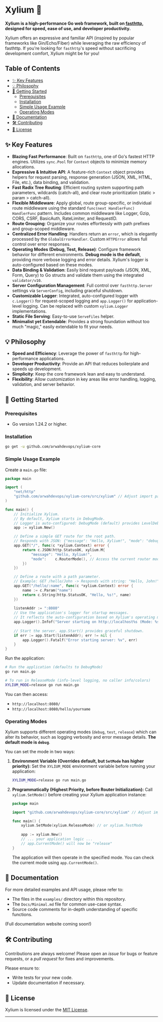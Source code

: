 # Xylium 🚀

**Xylium is a high-performance Go web framework, built on [fasthttp](https://github.com/valyala/fasthttp), designed for speed, ease of use, and developer productivity.**

Xylium offers an expressive and familiar API (inspired by popular frameworks like Gin/Echo/Fiber) while leveraging the raw efficiency of fasthttp. If you're looking for `fasthttp`'s speed without sacrificing development comfort, Xylium might be for you!

## Table of Contents

*   [✨ Key Features](#-key-features)
*   [💡 Philosophy](#-philosophy)
*   [🚀 Getting Started](#-getting-started)
    *   [Prerequisites](#prerequisites)
    *   [Installation](#installation)
    *   [Simple Usage Example](#simple-usage-example)
    *   [Operating Modes](#operating-modes)
*   [📖 Documentation](#-documentation)
*   [🛠️ Contributing](#️-contributing)
*   [📜 License](#-license)

## ✨ Key Features

*   **Blazing Fast Performance**: Built on `fasthttp`, one of Go's fastest HTTP engines. Utilizes `sync.Pool` for `Context` objects to minimize memory allocations.
*   **Expressive & Intuitive API**: A feature-rich `Context` object provides helpers for request parsing, response generation (JSON, XML, HTML, File, etc.), data binding, and validation.
*   **Fast Radix Tree Routing**: Efficient routing system supporting path parameters, wildcards (catch-all), and clear route prioritization (static > param > catch-all).
*   **Flexible Middleware**: Apply global, route group-specific, or individual route middleware using the standard `func(next HandlerFunc) HandlerFunc` pattern. Includes common middleware like Logger, Gzip, CORS, CSRF, BasicAuth, RateLimiter, and RequestID.
*   **Route Grouping**: Organize your routes effortlessly with path prefixes and group-scoped middleware.
*   **Centralized Error Handling**: Handlers return an `error`, which is elegantly processed by the `GlobalErrorHandler`. Custom `HTTPError` allows full control over error responses.
*   **Operating Modes (Debug, Test, Release)**: Configure framework behavior for different environments. **Debug mode is the default**, providing more verbose logging and error details. Xylium's logger is auto-configured based on these modes.
*   **Data Binding & Validation**: Easily bind request payloads (JSON, XML, Form, Query) to Go structs and validate them using the integrated `validator/v10`.
*   **Server Configuration Management**: Full control over `fasthttp.Server` settings via `ServerConfig`, including graceful shutdown.
*   **Customizable Logger**: Integrated, auto-configured logger with `c.Logger()` for request-scoped logging and `app.Logger()` for application-level logging. Can be replaced with custom `xylium.Logger` implementations.
*   **Static File Serving**: Easy-to-use `ServeFiles` helper.
*   **Minimalist yet Extendable**: Provides a strong foundation without too much "magic," easily extendable to fit your needs.

## 💡 Philosophy

*   **Speed and Efficiency**: Leverage the power of `fasthttp` for high-performance applications.
*   **Developer Productivity**: Provide an API that reduces boilerplate and speeds up development.
*   **Simplicity**: Keep the core framework lean and easy to understand.
*   **Flexibility**: Allow customization in key areas like error handling, logging, validation, and server behavior.

## 🚀 Getting Started

### Prerequisites

*   Go version 1.24.2 or higher.

### Installation

```bash
go get -u github.com/arwahdevops/xylium-core
```

### Simple Usage Example

Create a `main.go` file:

```go
package main

import (
	"net/http"
	"github.com/arwahdevops/xylium-core/src/xylium" // Adjust import path as needed
)

func main() {
	// Initialize Xylium.
	// By default, Xylium starts in DebugMode.
	// Logger is auto-configured: DebugMode (default) provides LevelDebug, caller info, and colors (if TTY).
	app := xylium.New()

	// Define a simple GET route for the root path.
	// Responds with JSON: {"message": "Hello, Xylium!", "mode": "debug"}
	app.GET("/", func(c *xylium.Context) error {
		return c.JSON(http.StatusOK, xylium.M{
			"message": "Hello, Xylium!",
			"mode":    c.RouterMode(), // Access the current router mode
		})
	})

	// Define a route with a path parameter.
	// Example: GET /hello/John -> Responds with string: "Hello, John!"
	app.GET("/hello/:name", func(c *xylium.Context) error {
		name := c.Param("name")
		return c.String(http.StatusOK, "Hello, %s!", name)
	})
	
	listenAddr := ":8080"
	// Use the application's logger for startup messages.
	// It reflects the auto-configuration based on Xylium's operating mode.
	app.Logger().Infof("Server starting on http://localhost%s (Mode: %s)", listenAddr, app.CurrentMode())
	
	// Start the server. app.Start() provides graceful shutdown.
	if err := app.Start(listenAddr); err != nil {
		app.Logger().Fatalf("Error starting server: %v", err)
	}
}
```

Run the application:

```bash
# Run the application (defaults to DebugMode)
go run main.go

# To run in ReleaseMode (info-level logging, no caller info/colors)
XYLIUM_MODE=release go run main.go
```

You can then access:
*   `http://localhost:8080/`
*   `http://localhost:8080/hello/yourname`

### Operating Modes

Xylium supports different operating modes (`debug`, `test`, `release`) which can alter its behavior, such as logging verbosity and error message details. **The default mode is `debug`**.

You can set the mode in two ways:

1.  **Environment Variable (Overrides default, but `SetMode` has higher priority):**
    Set the `XYLIUM_MODE` environment variable before running your application:
    ```bash
    XYLIUM_MODE=release go run main.go
    ```
2.  **Programmatically (Highest Priority, before Router Initialization):**
    Call `xylium.SetMode()` before creating your Xylium application instance:
    ```go
    package main

    import "github.com/arwahdevops/xylium-core/src/xylium" // Adjust import path

    func main() {
        xylium.SetMode(xylium.ReleaseMode) // or xylium.TestMode
        
        app := xylium.New() 
        // ... your application logic ...
        // app.CurrentMode() will now be "release"
    }
    ```
    The application will then operate in the specified mode. You can check the current mode using `app.CurrentMode()`.

## 📖 Documentation

For more detailed examples and API usage, please refer to:
*   The files in the `examples/` directory within this repository.
*   The `Docs/Minimal.md` file for common use-case syntax.
*   Source code comments for in-depth understanding of specific functions.

(Full documentation website coming soon!)

## 🛠️ Contributing

Contributions are always welcome! Please open an *issue* for bugs or feature requests, or a *pull request* for fixes and improvements.

Please ensure to:
*   Write tests for your new code.
*   Update documentation if necessary.

## 📜 License

Xylium is licensed under the [MIT License](LICENSE).

---
